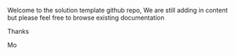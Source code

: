 
Welcome to the solution template github repo, We are still adding in content but please feel free to browse existing documentation

Thanks

Mo
